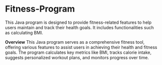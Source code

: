 # Fitness-Program
This Java program is designed to provide fitness-related features to help users maintain and track their health goals. It includes functionalities such as calculating BMI.

**Overview**
This Java program serves as a comprehensive fitness tool, offering various features to assist users in achieving their health and fitness goals. The program calculates key metrics like BMI, tracks calorie intake, suggests personalized workout plans, and monitors progress over time.

